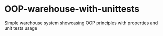 # OOP-warehouse-with-unittests
Simple warehouse system showcasing OOP principles with properties and unit tests usage
